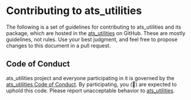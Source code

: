# Contributing to ats_utilities

The following is a set of guidelines for contributing to ats_utilities and its package, which are hosted in the [ats_utilities](https://github.com/vroncevic/ats_utilities) on GitHub. These are mostly guidelines, not rules. Use your best judgment, and feel free to propose changes to this document in a pull request.

## Code of Conduct

ats_utilities project and everyone participating in it is governed by the [ats_utilities Code of Conduct](CODE_OF_CONDUCT.md). By participating, you (🐲) are expected to uphold this code. Please report unacceptable behavior to [ats_utilities](mailto:elektron.ronca@gmail.com).
